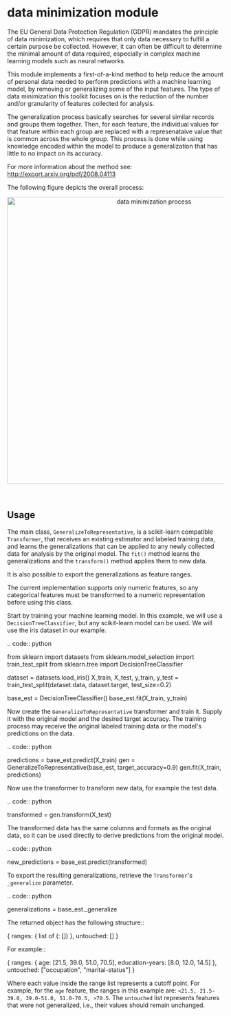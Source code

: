 # data minimization module

The EU General Data Protection Regulation (GDPR) mandates the principle of data minimization, which requires that only 
data necessary to fulfill a certain purpose be collected. However, it can often be difficult to determine the minimal 
amount of data required, especially in complex machine learning models such as neural networks. 

This module implements a first-of-a-kind method to help reduce the amount of personal data needed to perform 
predictions with a machine learning model, by removing or generalizing some of the input features. The type of data 
minimization this toolkit focuses on is the reduction of the number and/or granularity of features collected for analysis. 

The generalization process basically searches for several similar records and groups them together. Then, for each 
feature, the individual values for that feature within each group are replaced with a represenataive value that is 
common across the whole group. This process is done while using knowledge encoded within the model to produce a 
generalization that has little to no impact on its accuracy. 

For more information about the method see: http://export.arxiv.org/pdf/2008.04113

The following figure depicts the overall process:

<p align="center">
  <img src="../../docs/images/AI_Privacy_project.jpg?raw=true" width="667" title="data minimization process">
</p>
<br />

Usage
-----

The main class, ``GeneralizeToRepresentative``, is a scikit-learn compatible ``Transformer``, that receives an existing 
estimator and labeled training data, and learns the generalizations that can be applied to any newly collected data for 
analysis by the original model. The ``fit()`` method learns the generalizations and the ``transform()`` method applies 
them to new data.

It is also possible to export the generalizations as feature ranges.

The current implementation supports only numeric features, so any categorical features must be transformed to a numeric 
representation before using this class.

Start by training your machine learning model. In this example, we will use a ``DecisionTreeClassifier``, but any 
scikit-learn model can be used. We will use the iris dataset in our example.

.. code:: python

  from sklearn import datasets
  from sklearn.model_selection import train_test_split
  from sklearn.tree import DecisionTreeClassifier

  dataset = datasets.load_iris()
  X_train, X_test, y_train, y_test = train_test_split(dataset.data, dataset.target, test_size=0.2)

  base_est = DecisionTreeClassifier()
  base_est.fit(X_train, y_train)

Now create the ``GeneralizeToRepresentative`` transformer and train it. Supply it with the original model and the 
desired target accuracy. The training process may receive the original labeled training data or the model's predictions 
on the data.

.. code:: python

  predictions = base_est.predict(X_train)
  gen = GeneralizeToRepresentative(base_est, target_accuracy=0.9)
  gen.fit(X_train, predictions)

Now use the transformer to transform new data, for example the test data.

.. code:: python

  transformed = gen.transform(X_test)

The transformed data has the same columns and formats as the original data, so it can be used directly to derive 
predictions from the original model.

.. code:: python

  new_predictions = base_est.predict(transformed)
  
To export the resulting generalizations, retrieve the ``Transformer``'s ``_generalize`` parameter.

.. code:: python

  generalizations = base_est._generalize
  
The returned object has the following structure::

  {
    ranges: 
    {
      list of (<feature name>: [<list of values>])
    }, 
    untouched: [<list of feature names>]
  }
  
For example::

  {
    ranges: 
    {
      age: [21.5, 39.0, 51.0, 70.5], 
      education-years: [8.0, 12.0, 14.5]
    }, 
    untouched: ["occupation", "marital-status"]
  }
  
Where each value inside the range list represents a cutoff point. For example, for the ``age`` feature, the ranges in 
this example are: ``<21.5, 21.5-39.0, 39.0-51.0, 51.0-70.5, >70.5``. The ``untouched`` list represents features that 
were not generalized, i.e., their values should remain unchanged.





